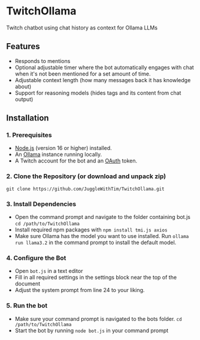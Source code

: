 # TwitchOllama
Twitch chatbot using chat history as context for Ollama LLMs

## Features
* Responds to mentions
* Optional adjustable timer where the bot automatically engages with chat when it's not been mentioned for a set amount of time.
* Adjustable context length (how many messages back it has knowledge about)
* Support for reasoning models (hides <think> tags and its content from chat output)

## Installation
### 1. Prerequisites
* [Node.js](https://nodejs.org/) (version 16 or higher) installed.
* An [Ollama](https://ollama.com/) instance running locally.
* A Twitch account for the bot and an [OAuth](https://twitchapps.com/tmi/) token.

### 2. Clone the Repository (or download and unpack zip)
`git clone https://github.com/JuggleWithTim/TwitchOllama.git`

### 3. Install Dependencies
* Open the command prompt and navigate to the folder containing bot.js
`cd /path/to/TwitchOllama`
* Install required npm packages with `npm install tmi.js axios`
* Make sure Ollama has the model you want to use installed. Run `ollama run llama3.2` in the command prompt to install the default model.

### 4. Configure the Bot
* Open `bot.js` in a text editor
* Fill in all required settings in the settings block near the top of the document
* Adjust the system prompt from line 24 to your liking.

### 5. Run the bot
* Make sure your command prompt is navigated to the bots folder. `cd /path/to/TwitchOllama`
* Start the bot by running `node bot.js` in your command prompt
